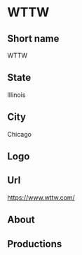 # WTTW

## Short name

WTTW

## State

Illinois

## City

Chicago

## Logo

## Url

https://www.wttw.com/

## About

## Productions 
 
